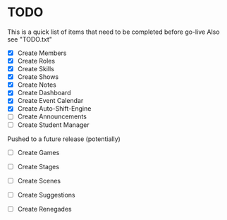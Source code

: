 TODO
====

This is a quick list of items that need to be completed before go-live
Also see "TODO.txt"

  - [x] Create Members
  - [x] Create Roles
  - [x] Create Skills
  - [x] Create Shows
  - [x] Create Notes
  - [x] Create Dashboard
  - [x] Create Event Calendar
  - [x] Create Auto-Shift-Engine
  - [ ] Create Announcements
  - [ ] Create Student Manager

Pushed to a future release (potentially)

  - [ ] Create Games
  - [ ] Create Stages
  - [ ] Create Scenes
  - [ ] Create Suggestions
  - [ ] Create Renegades

